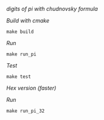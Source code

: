 *digits of pi with chudnovsky formula*

*Build with cmake*
```
make build
```
*Run*
```
make run_pi
```

*Test*
```
make test
```

*Hex version (faster)*

*Run*
```
make run_pi_32
```